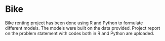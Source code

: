 # Bike
Bike renting project has been done using R and Python to formulate different models. The models were built on the data provided. 
Project report on the problem statement with codes both in R and Python are uploaded.
